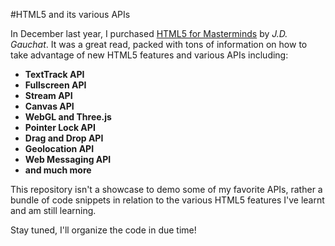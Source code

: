 #HTML5 and its various APIs

In December last year, I purchased [HTML5 for Masterminds](http://www.minkbooks.com/) by _J.D. Gauchat_. It was a great read, packed with tons of information on how to take advantage of new HTML5 features and various APIs including:

* **TextTrack API** 
* **Fullscreen API** 
* **Stream API** 
* **Canvas API** 
* **WebGL and Three.js** 
* **Pointer Lock API** 
* **Drag and Drop API** 
* **Geolocation API** 
* **Web Messaging API** 
* **and much more** 


This repository isn't a showcase to demo some of my favorite APIs, rather a bundle of code snippets in relation to the various HTML5 features I've learnt and am still learning. 


Stay tuned, I'll organize the code in due time!  

